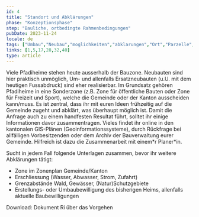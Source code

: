 ```yaml
---
id: 4
title: "Standort und Abklärungen"
phase: "Konzeptionsphase"
step: "Bauliche, ortbedingte Rahmenbedingungen"
pubDate: 2023-11-24
locale: de
tags: ["Umbau","Neubau","moglichkeiten","abklarungen","Ort","Parzelle","Bestand","Zonenreglement","Ausserhalb der Bauzone"]
links: [1,5,17,28,32,40]
type: article
---
```


Viele Pfadiheime stehen heute ausserhalb der Bauzone. Neubauten sind hier praktisch unmöglich, Um- und allenfalls Ersatzneubauten (u.U. mit dem heutigen Fussabdruck) sind eher realisierbar. Im Grundsatz gehören Pfadiheime in eine Sonderzone (z.B. Zone für öffentliche Bauten oder Zone für Freizeit und Sport), welche die Gemeinde oder der Kanton ausscheiden kann/muss. Es ist zentral, dass ihr mit euren Ideen frühzeitig auf die Gemeinde zugeht und abklärt, was überhaupt möglich ist. Damit die Anfrage auch zu einem handfesten Resultat führt, solltet ihr einige Informationen davor zusammentragen. Vieles findet ihr online in den kantonalen GIS-Plänen (Geoinformationssysteme), durch Rückfrage bei allfälligen Vorbesitzenden oder dem Archiv der Bauverwaltung eurer Gemeinde. Hilfreich ist dazu die Zusammenarbeit mit einem\*r Planer\*in. 

Sucht in jedem Fall folgende Unterlagen zusammen, bevor ihr weitere Abklärungen tätigt:
- Zone im Zonenplan Gemeinde/Kanton
- Erschliessung (Wasser, Abwasser, Strom, Zufahrt)
- Grenzabstände Wald, Gewässer, (Natur)Schutzgebiete
- Erstellungs- oder Umbaubewilligung des bisherigen Heims, allenfalls aktuelle Baubewilligungen 

Download: Dokument Ri über das Vorgehen
